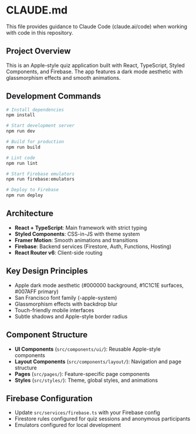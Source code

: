 # CLAUDE.md

This file provides guidance to Claude Code (claude.ai/code) when working with code in this repository.

## Project Overview

This is an Apple-style quiz application built with React, TypeScript, Styled Components, and Firebase. The app features a dark mode aesthetic with glassmorphism effects and smooth animations.

## Development Commands

```bash
# Install dependencies
npm install

# Start development server
npm run dev

# Build for production
npm run build

# Lint code
npm run lint

# Start Firebase emulators
npm run firebase:emulators

# Deploy to Firebase
npm run deploy
```

## Architecture

- **React + TypeScript**: Main framework with strict typing
- **Styled Components**: CSS-in-JS with theme system
- **Framer Motion**: Smooth animations and transitions
- **Firebase**: Backend services (Firestore, Auth, Functions, Hosting)
- **React Router v6**: Client-side routing

## Key Design Principles

- Apple dark mode aesthetic (#000000 background, #1C1C1E surfaces, #007AFF primary)
- San Francisco font family (-apple-system)
- Glassmorphism effects with backdrop blur
- Touch-friendly mobile interfaces
- Subtle shadows and Apple-style border radius

## Component Structure

- **UI Components** (`src/components/ui/`): Reusable Apple-style components
- **Layout Components** (`src/components/layout/`): Navigation and page structure
- **Pages** (`src/pages/`): Feature-specific page components
- **Styles** (`src/styles/`): Theme, global styles, and animations

## Firebase Configuration

- Update `src/services/firebase.ts` with your Firebase config
- Firestore rules configured for quiz sessions and anonymous participants
- Emulators configured for local development